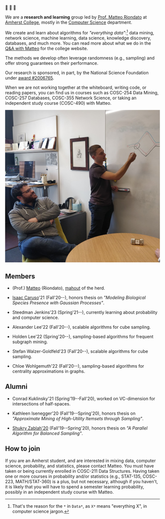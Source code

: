 🐘 💜 💾

We are a **research and learning** group led by [Prof. Matteo
Riondato](http://matteo.rionda.to) at [Amherst College](http://www.amherst.edu),
mostly in the [Computer Science](http://cs.amherst.edu) department.

We create and learn about algorithms for *"everything data"*:[^1] data mining,
network science, machine learning, data science, knowledge discovery, databases,
and much more. You can read more about what we do in the [Q&A with
Matteo](https://www.amherst.edu/news/news_releases/2020/9-2020/computer-science-for-science)
for the college website.

The methods we develop often leverage randomness (e.g., sampling) and offer
strong guarantees on their performance.

Our research is sponsored, in part, by the National Science Foundation under
[award #2006765](https://www.nsf.gov/awardsearch/showAward?AWD_ID=2006765).

When we are not working together at the whiteboard, writing code, or reading
papers, you can find us in courses such as COSC-254 Data Mining, COSC-257
Databases, COSC-355 Network Science, or taking an independent study course
(COSC-490) with Matteo.

[//]: # "Comment: :elephant: :purple_heart: :floppy_disk:"

 [^1]: That's the reason for the `*` in `Data*`, as `X*` means "everything X", in computer science jargon.

![Data* Mammoths at work: Matteo and Conrad working on graph algorithms at the whiteboard](img/matteoconrad.png)

## Members

* (Prof.) [Matteo](http://matteo.rionda.to) (Riondato),
    [mahout](https://en.wikipedia.org/wiki/Mahout) of the herd.

[//]: # "Comment: alphabetical by last name"

* [Isaac Caruso](https://icaruso21.github.io/)'21 (Fall'20--), honors thesis
     on *"Modeling Biological Species Presence with Gaussian Processes"*.

* Steedman Jenkins'23 (Spring'21--), currently learning about probability and
    computer science.

* Alexander Lee'22 (Fall'20--), scalable algorithms for cube sampling.

* Holden Lee'22 (Spring'20--), sampling-based algorithms for frequent subgraph
    mining.

* Stefan Walzer-Goldfeld'23 (Fall'20--), scalable algorithms for cube sampling.

* Chloe Wohlgemuth'22 (Fall'20--), sampling-based algorithms for centrality
    approximations in graphs.

## Alumni

[//]: # "Comment: Most recent first, then alphabetical by last name"

* Conrad Kuklinsky'21 (Spring'19--Fall'20), worked on VC-dimension for
    intersections of half-spaces.

* Kathleen Isenegger'20 (Fall'19--Spring'20), honors thesis on *"Approximate
    Mining of High-Utility Itemsets through Sampling"*.

* [Shukry Zablah'20](https://www.shukryzablah.com) (Fall'19--Spring'20), honors
    thesis on *"A Parallel Algorithm for Balanced Sampling"*.

## How to join

If you are an Amherst student, and are interested in mixing data, computer
science, probability, and statistics, please contact Matteo. You must have taken
or being currently enrolled in COSC-211 Data Structures. Having taken one or
more courses in probability and/or statistics (e.g., STAT-135, COSC-223,
MATH/STAT-360) is a plus, but not necessary, although if you haven't, it is
likely that you will have to spend a semester learning probability, possibly in
an independent study course with Matteo.
